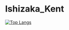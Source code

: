 # Ishizaka_Kent
[![Top Langs](https://github-readme-stats.vercel.app/api/top-langs/?username=Ishizaka-K&layout=donut&theme=dark)](https://github.com/anuraghazra/github-readme-stats)
